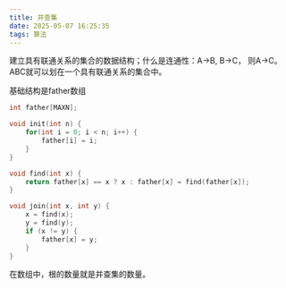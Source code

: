```yaml
---
title: 并查集
date: 2025-05-07 16:25:35
tags: 算法
---
```


建立具有联通关系的集合的数据结构；什么是连通性：A->B, B->C， 则A->C。ABC就可以划在一个具有联通关系的集合中。

基础结构是father数组

```cpp
int father[MAXN];

void init(int n) {
    for(int i = 0; i < n; i++) {
        father[i] = i;
    }
}

void find(int x) {
    return father[x] == x ? x : father[x] = find(father[x]);
}

void join(int x, int y) {
    x = find(x);
    y = find(y);
    if (x != y) {
        father[x] = y;
    }
}
```

在数组中，根的数量就是并查集的数量。